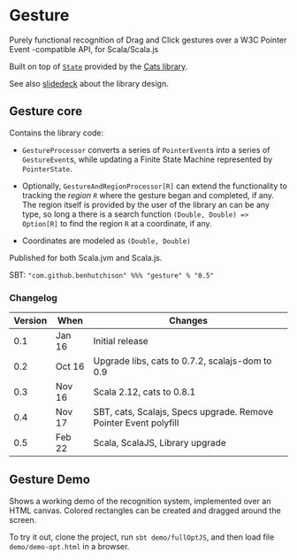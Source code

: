 # Gesture

Purely functional recognition of Drag and Click gestures over a W3C Pointer Event -compatible API, for Scala/Scala.js

Built on top of [`State`](https://typelevel.org/cats/datatypes/state.html) provided by the [Cats library](https://github.com/typelevel/cats).

See also [slidedeck](https://github.com/benhutchison/stateful-fp-gesture-talk) about the library design.

## Gesture core

Contains the library code:

* `GestureProcessor` converts a series of `PointerEvent`s into a series of `GestureEvent`s, while updating a Finite State Machine 
represented by `PointerState`.
 
* Optionally, `GestureAndRegionProcessor[R]` can extend the functionality to tracking the *region `R`* where the gesture
began and completed, if any. The region itself is provided by the user of the library an can be any type, so long a there is
a search function `(Double, Double) => Option[R]` to find the region `R` at a coordinate, if any.

* Coordinates are modeled as `(Double, Double)`


Published for both Scala.jvm and Scala.js.

SBT: `"com.github.benhutchison" %%% "gesture" % "0.5"`

### Changelog

| Version | When   | Changes                                                          |
|---------|--------|------------------------------------------------------------------|
| 0.1     | Jan 16 | Initial release                                                  |
| 0.2     | Oct 16 | Upgrade libs, cats to 0.7.2, scalajs-dom to 0.9                  |
| 0.3     | Nov 16 | Scala 2.12, cats to 0.8.1                                        |
| 0.4     | Nov 17 | SBT, cats, Scalajs, Specs upgrade. Remove Pointer Event polyfill |
| 0.5     | Feb 22 | Scala, ScalaJS, Library upgrade                                  |

## Gesture Demo
 
Shows a working demo of the recognition system, implemented over an HTML canvas. Colored rectangles can be created and dragged around the screen.

To try it out, clone the project, run `sbt demo/fullOptJS`, and then load file `demo/demo-opt.html` in a browser.
